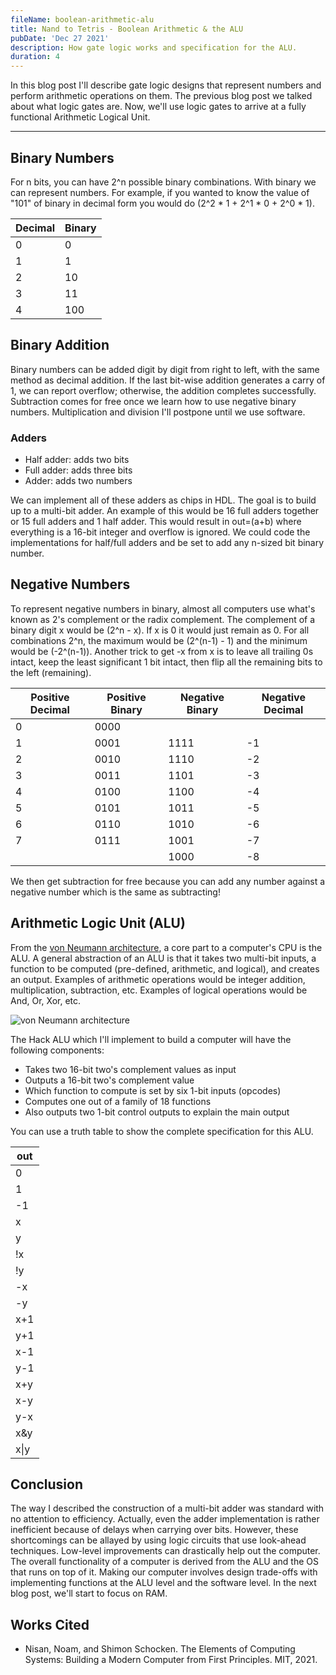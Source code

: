 ```yaml
---
fileName: boolean-arithmetic-alu
title: Nand to Tetris - Boolean Arithmetic & the ALU
pubDate: 'Dec 27 2021'
description: How gate logic works and specification for the ALU.
duration: 4
---
```


In this blog post I'll describe gate logic designs that represent numbers and perform
arithmetic operations on them. The previous blog post we talked about what logic gates are. Now, we'll use logic gates to arrive at a fully functional Arithmetic Logical Unit.

---

## Binary Numbers

For n bits, you can have 2^n possible binary combinations. With binary we can represent numbers. For example, if you wanted to know the value of "101" of binary in decimal form you would do (2^2 \* 1 + 2^1 \* 0 + 2^0 \* 1).

| Decimal | Binary |
| ------- | ------ |
| 0       | 0      |
| 1       | 1      |
| 2       | 10     |
| 3       | 11     |
| 4       | 100    |

## Binary Addition

Binary numbers can be added digit by digit from right to left, with the same method as decimal addition. If the last bit-wise addition generates a carry of 1, we can report overflow; otherwise, the addition completes successfully. Subtraction comes for free once we learn how to use negative binary numbers. Multiplication and division I'll postpone until we use software.

### Adders

- Half adder: adds two bits
- Full adder: adds three bits
- Adder: adds two numbers

We can implement all of these adders as chips in HDL. The goal is to build up to a multi-bit adder. An example of this would be 16 full adders together or 15 full adders and 1 half adder. This would result in out=(a+b) where everything is a 16-bit integer and overflow is ignored. We could code the implementations for half/full adders and be set to add any n-sized bit binary number.

## Negative Numbers

To represent negative numbers in binary, almost all computers use what's known as 2's complement or the radix complement. The complement of a binary digit x would be (2^n - x).
If x is 0 it would just remain as 0. For all combinations 2^n, the maximum would be (2^(n-1) - 1) and the minimum would be (-2^(n-1)). Another trick to get -x from x is to leave all trailing 0s intact, keep the least significant 1 bit intact, then flip all the remaining bits to the left (remaining).

| Positive Decimal | Positive Binary | Negative Binary | Negative Decimal |
| ---------------- | --------------- | --------------- | ---------------- |
| 0                | 0000            |                 |                  |
| 1                | 0001            | 1111            | -1               |
| 2                | 0010            | 1110            | -2               |
| 3                | 0011            | 1101            | -3               |
| 4                | 0100            | 1100            | -4               |
| 5                | 0101            | 1011            | -5               |
| 6                | 0110            | 1010            | -6               |
| 7                | 0111            | 1001            | -7               |
|                  |                 | 1000            | -8               |

We then get subtraction for free because you can add any number against a negative number which is the same as subtracting!

## Arithmetic Logic Unit (ALU)

From the [von Neumann architecture](https://en.wikipedia.org/wiki/Von_Neumann_architecture), a core part to a computer's CPU is the ALU. A general abstraction of an ALU is that it takes two multi-bit inputs, a function to be computed (pre-defined, arithmetic, and logical), and creates an output. Examples of arithmetic operations would be integer addition, multiplication, subtraction, etc. Examples of logical operations would be And, Or, Xor, etc.

![von Neumann architecture](/nand-tetris/von_structure.png)

The Hack ALU which I'll implement to build a computer will have the following components:

- Takes two 16-bit two's complement values as input
- Outputs a 16-bit two's complement value
- Which function to compute is set by six 1-bit inputs (opcodes)
- Computes one out of a family of 18 functions
- Also outputs two 1-bit control outputs to explain the main output

You can use a truth table to show the complete specification for this ALU.

| out  |
| ---- |
| 0    |
| 1    |
| -1   |
| x    |
| y    |
| !x   |
| !y   |
| -x   |
| -y   |
| x+1  |
| y+1  |
| x-1  |
| y-1  |
| x+y  |
| x-y  |
| y-x  |
| x&y  |
| x\|y |

## Conclusion

The way I described the construction of a multi-bit adder was standard with no attention to efficiency. Actually, even the adder implementation is rather inefficient because of delays when carrying over bits. However, these shortcomings can be allayed by using logic circuits that use look-ahead techniques. Low-level improvements can drastically help out the computer. The overall functionality of a computer is derived from the ALU and the OS that runs on top of it. Making our computer involves design trade-offs with implementing functions at the ALU level and the software level. In the next blog post, we'll start to focus on RAM.

## Works Cited

- Nisan, Noam, and Shimon Schocken. The Elements of Computing Systems: Building a Modern Computer from First Principles. MIT, 2021.
